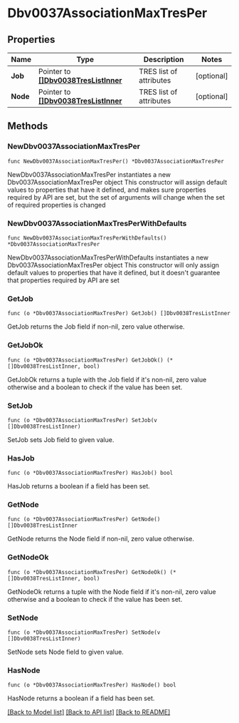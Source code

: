 # Dbv0037AssociationMaxTresPer

## Properties

Name | Type | Description | Notes
------------ | ------------- | ------------- | -------------
**Job** | Pointer to [**[]Dbv0038TresListInner**](Dbv0038TresListInner.md) | TRES list of attributes | [optional] 
**Node** | Pointer to [**[]Dbv0038TresListInner**](Dbv0038TresListInner.md) | TRES list of attributes | [optional] 

## Methods

### NewDbv0037AssociationMaxTresPer

`func NewDbv0037AssociationMaxTresPer() *Dbv0037AssociationMaxTresPer`

NewDbv0037AssociationMaxTresPer instantiates a new Dbv0037AssociationMaxTresPer object
This constructor will assign default values to properties that have it defined,
and makes sure properties required by API are set, but the set of arguments
will change when the set of required properties is changed

### NewDbv0037AssociationMaxTresPerWithDefaults

`func NewDbv0037AssociationMaxTresPerWithDefaults() *Dbv0037AssociationMaxTresPer`

NewDbv0037AssociationMaxTresPerWithDefaults instantiates a new Dbv0037AssociationMaxTresPer object
This constructor will only assign default values to properties that have it defined,
but it doesn't guarantee that properties required by API are set

### GetJob

`func (o *Dbv0037AssociationMaxTresPer) GetJob() []Dbv0038TresListInner`

GetJob returns the Job field if non-nil, zero value otherwise.

### GetJobOk

`func (o *Dbv0037AssociationMaxTresPer) GetJobOk() (*[]Dbv0038TresListInner, bool)`

GetJobOk returns a tuple with the Job field if it's non-nil, zero value otherwise
and a boolean to check if the value has been set.

### SetJob

`func (o *Dbv0037AssociationMaxTresPer) SetJob(v []Dbv0038TresListInner)`

SetJob sets Job field to given value.

### HasJob

`func (o *Dbv0037AssociationMaxTresPer) HasJob() bool`

HasJob returns a boolean if a field has been set.

### GetNode

`func (o *Dbv0037AssociationMaxTresPer) GetNode() []Dbv0038TresListInner`

GetNode returns the Node field if non-nil, zero value otherwise.

### GetNodeOk

`func (o *Dbv0037AssociationMaxTresPer) GetNodeOk() (*[]Dbv0038TresListInner, bool)`

GetNodeOk returns a tuple with the Node field if it's non-nil, zero value otherwise
and a boolean to check if the value has been set.

### SetNode

`func (o *Dbv0037AssociationMaxTresPer) SetNode(v []Dbv0038TresListInner)`

SetNode sets Node field to given value.

### HasNode

`func (o *Dbv0037AssociationMaxTresPer) HasNode() bool`

HasNode returns a boolean if a field has been set.


[[Back to Model list]](../README.md#documentation-for-models) [[Back to API list]](../README.md#documentation-for-api-endpoints) [[Back to README]](../README.md)


